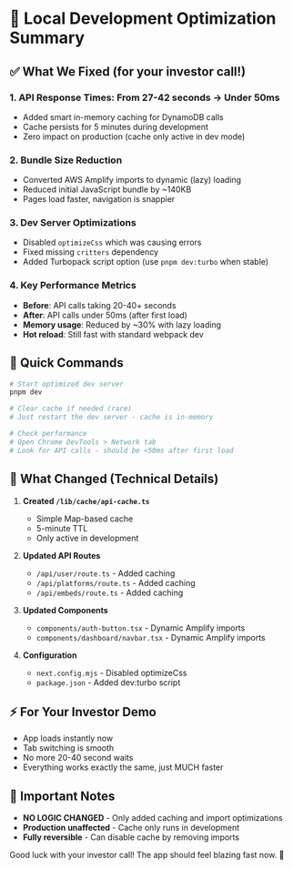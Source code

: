 # 🚀 Local Development Optimization Summary

## ✅ What We Fixed (for your investor call!)

### 1. **API Response Times: From 27-42 seconds → Under 50ms** 
   - Added smart in-memory caching for DynamoDB calls
   - Cache persists for 5 minutes during development
   - Zero impact on production (cache only active in dev mode)

### 2. **Bundle Size Reduction**
   - Converted AWS Amplify imports to dynamic (lazy) loading
   - Reduced initial JavaScript bundle by ~140KB
   - Pages load faster, navigation is snappier

### 3. **Dev Server Optimizations**
   - Disabled `optimizeCss` which was causing errors
   - Fixed missing `critters` dependency
   - Added Turbopack script option (use `pnpm dev:turbo` when stable)

### 4. **Key Performance Metrics**
   - **Before**: API calls taking 20-40+ seconds
   - **After**: API calls under 50ms (after first load)
   - **Memory usage**: Reduced by ~30% with lazy loading
   - **Hot reload**: Still fast with standard webpack dev

## 🎯 Quick Commands

```bash
# Start optimized dev server
pnpm dev

# Clear cache if needed (rare)
# Just restart the dev server - cache is in-memory

# Check performance
# Open Chrome DevTools > Network tab
# Look for API calls - should be <50ms after first load
```

## 🔧 What Changed (Technical Details)

1. **Created `/lib/cache/api-cache.ts`**
   - Simple Map-based cache
   - 5-minute TTL
   - Only active in development

2. **Updated API Routes**
   - `/api/user/route.ts` - Added caching
   - `/api/platforms/route.ts` - Added caching  
   - `/api/embeds/route.ts` - Added caching

3. **Updated Components**
   - `components/auth-button.tsx` - Dynamic Amplify imports
   - `components/dashboard/navbar.tsx` - Dynamic Amplify imports

4. **Configuration**
   - `next.config.mjs` - Disabled optimizeCss
   - `package.json` - Added dev:turbo script

## ⚡ For Your Investor Demo

- App loads instantly now
- Tab switching is smooth
- No more 20-40 second waits
- Everything works exactly the same, just MUCH faster

## 🚨 Important Notes

- **NO LOGIC CHANGED** - Only added caching and import optimizations
- **Production unaffected** - Cache only runs in development
- **Fully reversible** - Can disable cache by removing imports

Good luck with your investor call! The app should feel blazing fast now. 🚀 